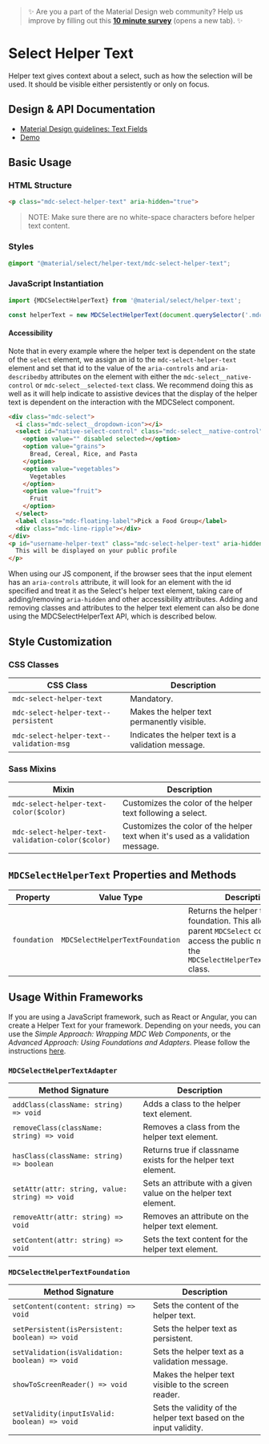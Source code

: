 <!--docs:
title: "Select Helper Text"
layout: detail
section: components
excerpt: "The helper text provides supplemental information and/or validation messages to users"
iconId: menu
path: /catalog/input-controls/select-menus/helper-text/
-->

>  ✨ Are you a part of the Material Design web community? Help us improve by filling out this <a target="_blank" href="https://bit.ly/materialwebsurvey">**10 minute survey**</a> (opens a new tab). ✨

# Select Helper Text

Helper text gives context about a select, such as how the selection will be used. It should be visible either persistently or only on focus.

## Design & API Documentation

<ul class="icon-list">
  <li class="icon-list-item icon-list-item--spec">
    <a href="https://material.io/go/design-text-fields">Material Design guidelines: Text Fields</a>
  </li>
  <li class="icon-list-item icon-list-item--link">
    <a href="https://material-components.github.io/material-components-web-catalog/#/component/select">Demo</a>
  </li>
</ul>


## Basic Usage

### HTML Structure

```html
<p class="mdc-select-helper-text" aria-hidden="true">
```

> NOTE: Make sure there are no white-space characters before helper text content.

### Styles

```scss
@import "@material/select/helper-text/mdc-select-helper-text";
```

### JavaScript Instantiation

```js
import {MDCSelectHelperText} from '@material/select/helper-text';

const helperText = new MDCSelectHelperText(document.querySelector('.mdc-select-helper-text'));
```

#### Accessibility

Note that in every example where the helper text is dependent on the state of the `select` element, we
assign an id to the `mdc-select-helper-text` element and set that id to the value of the
`aria-controls` and `aria-describedby` attributes on the element with either the `mdc-select__native-control` or
`mdc-select__selected-text` class. We recommend doing this as well as it will help indicate to assistive devices that
the display of the helper text is dependent on the interaction with the MDCSelect component.

```html
<div class="mdc-select">
  <i class="mdc-select__dropdown-icon"></i>
  <select id="native-select-control" class="mdc-select__native-control" aria-controls="username-helper-text" aria-describedby="username-helper-text">
    <option value="" disabled selected></option>
    <option value="grains">
      Bread, Cereal, Rice, and Pasta
    </option>
    <option value="vegetables">
      Vegetables
    </option>
    <option value="fruit">
      Fruit
    </option>
  </select>
  <label class="mdc-floating-label">Pick a Food Group</label>
  <div class="mdc-line-ripple"></div>
</div>
<p id="username-helper-text" class="mdc-select-helper-text" aria-hidden="true">
  This will be displayed on your public profile
</p>
```

When using our JS component, if the browser sees that the input element has an `aria-controls`
attribute, it will look for an element with the id specified and treat it as the Select's helper
text element, taking care of adding/removing `aria-hidden` and other accessibility attributes. Adding
and removing classes and attributes to the helper text element can also be done using the
MDCSelectHelperText API, which is described below.

## Style Customization

### CSS Classes

CSS Class | Description
--- | ---
`mdc-select-helper-text` | Mandatory.
`mdc-select-helper-text--persistent` | Makes the helper text permanently visible.
`mdc-select-helper-text--validation-msg` | Indicates the helper text is a validation message.

### Sass Mixins

Mixin | Description
--- | ---
`mdc-select-helper-text-color($color)` | Customizes the color of the helper text following a select.
`mdc-select-helper-text-validation-color($color)` | Customizes the color of the helper text when it's used as a validation message.

## `MDCSelectHelperText` Properties and Methods

Property | Value Type | Description
--- | --- | ---
`foundation` | `MDCSelectHelperTextFoundation` | Returns the helper text's foundation. This allows the parent `MDCSelect` component to access the public methods on the `MDCSelectHelperTextFoundation` class.

## Usage Within Frameworks

If you are using a JavaScript framework, such as React or Angular, you can create a Helper Text for your framework. Depending on your needs, you can use the _Simple Approach: Wrapping MDC Web Components_, or the _Advanced Approach: Using Foundations and Adapters_. Please follow the instructions [here](../../../docs/integrating-into-frameworks.md).

### `MDCSelectHelperTextAdapter`

Method Signature | Description
--- | ---
`addClass(className: string) => void` | Adds a class to the helper text element.
`removeClass(className: string) => void` | Removes a class from the helper text element.
`hasClass(className: string) => boolean` | Returns true if classname exists for the helper text element.
`setAttr(attr: string, value: string) => void` | Sets an attribute with a given value on the helper text element.
`removeAttr(attr: string) => void` | Removes an attribute on the helper text element.
`setContent(attr: string) => void` | Sets the text content for the helper text element.

### `MDCSelectHelperTextFoundation`

Method Signature | Description
--- | ---
`setContent(content: string) => void` | Sets the content of the helper text.
`setPersistent(isPersistent: boolean) => void` | Sets the helper text as persistent.
`setValidation(isValidation: boolean) => void` | Sets the helper text as a validation message.
`showToScreenReader() => void` | Makes the helper text visible to the screen reader.
`setValidity(inputIsValid: boolean) => void` | Sets the validity of the helper text based on the input validity.
